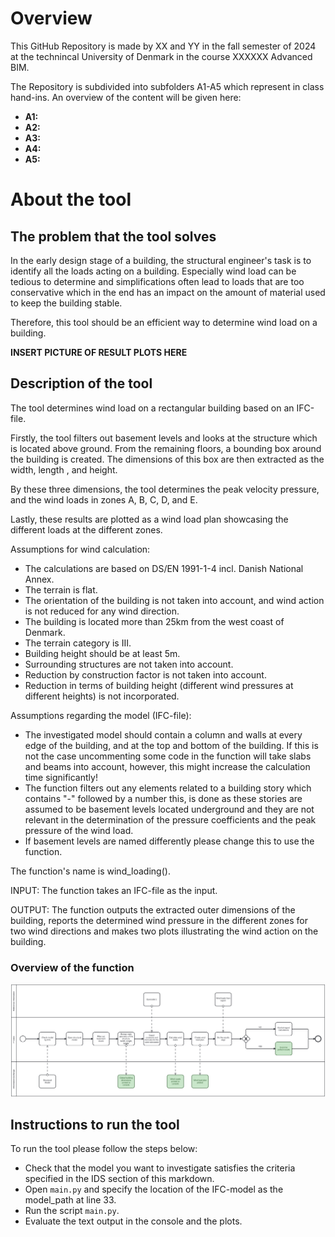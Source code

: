 # Overview

This GitHub Repository is made by XX and YY in the fall semester of 2024
at the technincal University of Denmark in the course XXXXXX Advanced BIM.

The Repository is subdivided into subfolders A1-A5 which represent in class hand-ins.
An overview of the content will be given here:

- **A1:**
- **A2:**
- **A3:**
- **A4:**
- **A5:**

# About the tool
## The problem that the tool solves

In the early design stage of a building, the structural engineer's task is to 
identify all the loads acting on a building. Especially wind load can be tedious 
to determine and simplifications often lead to loads that are too conservative
which in the end has an impact on the amount of material used to keep the 
building stable. 

Therefore, this tool should be an efficient way to determine wind load on a
building.


**INSERT PICTURE OF RESULT PLOTS HERE**

## Description of the tool
The tool determines wind load on a rectangular building based on an IFC-file.

Firstly, the tool filters out basement levels and looks at the structure which is
located above ground. From the remaining floors, a bounding box around the building
is created. The dimensions of this box are then extracted as the width, length 
, and height.

By these three dimensions, the tool determines the peak velocity pressure, and
the wind loads in zones A, B, C, D, and E.

Lastly, these results are plotted as a wind load plan showcasing the different
loads at the different zones.


Assumptions for wind calculation:
- The calculations are based on DS/EN 1991-1-4 incl. Danish National Annex.
- The terrain is flat.
- The orientation of the building is not taken into account, and wind action is
  not reduced for any wind direction.
- The building is located more than 25km from the west coast of Denmark.
- The terrain category is III.
- Building height should be at least 5m.
- Surrounding structures are not taken into account.
- Reduction by construction factor is not taken into account.
- Reduction in terms of building height (different wind pressures at different 
  heights) is not incorporated.


Assumptions regarding the model (IFC-file):
- The investigated model should contain a column and walls at every edge of the building, 
  and at the top and bottom of the building. If this is not the case uncommenting some
  code in the function will take slabs and beams into account, however, 
  this might increase the calculation time significantly!
- The function filters out any elements related to a building story which
  contains "-" followed by a number this, is done as these stories are 
  assumed to be basement levels located underground and they are not
  relevant in the determination of the pressure coefficients and the peak pressure of the wind load.
- If basement levels are named differently please change this to use
  the function.

The function's name is wind_loading().

INPUT: The function takes an IFC-file as the input.

OUTPUT: The function outputs the extracted outer dimensions of the building, 
        reports the determined wind pressure in the different zones for
        two wind directions and makes two plots illustrating the wind action
        on the building. 

### Overview of the function


![Picture1](https://github.com/FrederikJM/BIManalyst_g_28/blob/main/A3/BPMN.svg)<br>


## Instructions to run the tool
To run the tool please follow the steps below:
- Check that the model you want to investigate satisfies the criteria specified in
  the IDS section of this markdown.
- Open `main.py` and specify the location of the IFC-model as the model_path at line 33.
- Run the script `main.py`.
- Evaluate the text output in the console and the plots. 


